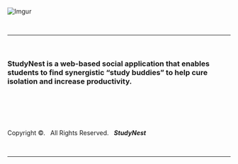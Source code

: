 <br>

![Imgur](https://i.imgur.com/kBWttDy.png)

<br>


___

<br>

### StudyNest is a web-based social application that enables students to find synergistic “study buddies” to help cure isolation and increase productivity.

<br> 

<br>

<br>

<br>

Copyright &copy;. &nbsp; All Rights Reserved. &nbsp; _**StudyNest**_

<br>

____
